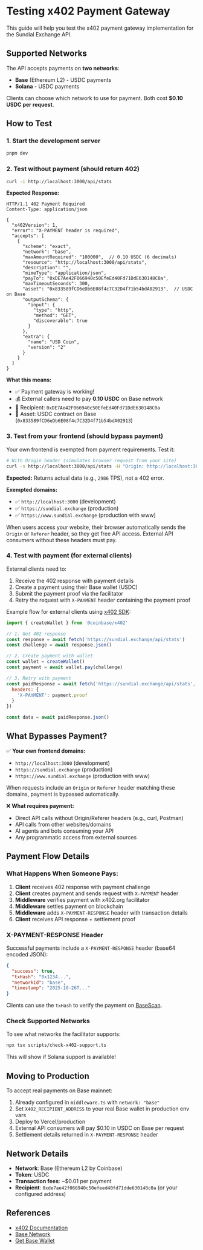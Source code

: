 # Testing x402 Payment Gateway

This guide will help you test the x402 payment gateway implementation for the Sundial Exchange API.

## Supported Networks

The API accepts payments on **two networks**:
- **Base** (Ethereum L2) - USDC payments
- **Solana** - USDC payments

Clients can choose which network to use for payment. Both cost **$0.10 USDC per request**.

## How to Test

### 1. Start the development server

```bash
pnpm dev
```

### 2. Test without payment (should return 402)

```bash
curl -i http://localhost:3000/api/stats
```

**Expected Response:**
```http
HTTP/1.1 402 Payment Required
Content-Type: application/json

{
  "x402Version": 1,
  "error": "X-PAYMENT header is required",
  "accepts": [
    {
      "scheme": "exact",
      "network": "base",
      "maxAmountRequired": "100000",  // 0.10 USDC (6 decimals)
      "resource": "http://localhost:3000/api/stats",
      "description": "",
      "mimeType": "application/json",
      "payTo": "0xDE7Ae42F066940c50EfeEd40Fd71DdE630148C0a",
      "maxTimeoutSeconds": 300,
      "asset": "0x833589fCD6eDb6E08f4c7C32D4f71b54bdA02913",  // USDC on Base
      "outputSchema": {
        "input": {
          "type": "http",
          "method": "GET",
          "discoverable": true
        }
      },
      "extra": {
        "name": "USD Coin",
        "version": "2"
      }
    }
  ]
}
```

**What this means:**
- ✅ Payment gateway is working!
- 💰 External callers need to pay **0.10 USDC** on Base network
- 📍 Recipient: `0xDE7Ae42F066940c50EfeEd40Fd71DdE630148C0a`
- 🔗 Asset: USDC contract on Base (`0x833589fCD6eDb6E08f4c7C32D4f71b54bdA02913`)

### 3. Test from your frontend (should bypass payment)

Your own frontend is exempted from payment requirements. Test it:

```bash
# With Origin header (simulates browser request from your site)
curl -s http://localhost:3000/api/stats -H "Origin: http://localhost:3000" | jq .tps
```

**Expected:** Returns actual data (e.g., `2986` TPS), not a 402 error.

**Exempted domains:**
- ✅ `http://localhost:3000` (development)
- ✅ `https://sundial.exchange` (production)
- ✅ `https://www.sundial.exchange` (production with www)

When users access your website, their browser automatically sends the `Origin` or `Referer` header, so they get free API access. External API consumers without these headers must pay.

### 4. Test with payment (for external clients)

External clients need to:

1. Receive the 402 response with payment details
2. Create a payment using their Base wallet (USDC)
3. Submit the payment proof via the facilitator
4. Retry the request with `X-PAYMENT` header containing the payment proof

Example flow for external clients using [x402 SDK](https://docs.cdp.coinbase.com/x402/quickstart-for-buyers):

```javascript
import { createWallet } from '@coinbase/x402'

// 1. Get 402 response
const response = await fetch('https://sundial.exchange/api/stats')
const challenge = await response.json()

// 2. Create payment with wallet
const wallet = createWallet()
const payment = await wallet.pay(challenge)

// 3. Retry with payment
const paidResponse = await fetch('https://sundial.exchange/api/stats', {
  headers: {
    'X-PAYMENT': payment.proof
  }
})

const data = await paidResponse.json()
```

## What Bypasses Payment?

✅ **Your own frontend domains:**
- `http://localhost:3000` (development)
- `https://sundial.exchange` (production)
- `https://www.sundial.exchange` (production with www)

When requests include an `Origin` or `Referer` header matching these domains, payment is bypassed automatically.

❌ **What requires payment:**
- Direct API calls without Origin/Referer headers (e.g., curl, Postman)
- API calls from other websites/domains
- AI agents and bots consuming your API
- Any programmatic access from external sources

## Payment Flow Details

### What Happens When Someone Pays:

1. **Client** receives 402 response with payment challenge
2. **Client** creates payment and sends request with `X-PAYMENT` header
3. **Middleware** verifies payment with x402.org facilitator
4. **Middleware** settles payment on blockchain
5. **Middleware** adds `X-PAYMENT-RESPONSE` header with transaction details
6. **Client** receives API response + settlement proof

### X-PAYMENT-RESPONSE Header

Successful payments include a `X-PAYMENT-RESPONSE` header (base64 encoded JSON):

```json
{
  "success": true,
  "txHash": "0x1234...",
  "networkId": "base",
  "timestamp": "2025-10-26T..."
}
```

Clients can use the `txHash` to verify the payment on [BaseScan](https://basescan.org).

### Check Supported Networks

To see what networks the facilitator supports:

```bash
npx tsx scripts/check-x402-support.ts
```

This will show if Solana support is available!

## Moving to Production

To accept real payments on Base mainnet:

1. Already configured in `middleware.ts` with `network: "base"`
2. Set `X402_RECIPIENT_ADDRESS` to your real Base wallet in production env vars
3. Deploy to Vercel/production
4. External API consumers will pay $0.10 in USDC on Base per request
5. Settlement details returned in `X-PAYMENT-RESPONSE` header

## Network Details

- **Network**: Base (Ethereum L2 by Coinbase)
- **Token**: USDC
- **Transaction fees**: ~$0.01 per payment
- **Recipient**: `0xde7ae42f066940c50efeed40fd71dde630148c0a` (or your configured address)

## References

- [x402 Documentation](https://docs.cdp.coinbase.com/x402/quickstart-for-sellers)
- [Base Network](https://base.org)
- [Get Base Wallet](https://www.coinbase.com/wallet)

